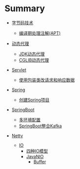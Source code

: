 # Summary

- [字节码技术]()
    - [编译期处理注解(APT)](./bytecode/编译期处理注解(APT).md)

- [动态代理]()
    - [JDK动态代理](./proxy/JDK动态代理.md)
    - [CGLIB动态代理](./proxy/CGLIB动态代理.md)

- [Servlet]()
  - [使用包装类改请求和响应数据](./servlet/使用包装类改请求和响应数据.md)

- [Spring]()
  - [创建Spring项目](./spring/创建Spring项目.md)

- [SpringBoot]()
  - [多环境配置](./springboot/多环境配置.md)
  - [SpringBoot整合Kafka](./springboot/SpringBoot整合Kafka.md)

- [Netty]()
  - [IO](.netty/io/IO.md)
    - [四种IO模型](.netty/io/四种IO模型.md)
    - [JavaNIO](.netty/io/JavaNIO.md)
      - [Buffer](.netty/io/Buffer.md)
